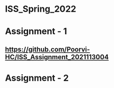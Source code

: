 # ISS_Spring_2022

# Assignment - 1
## https://github.com/Poorvi-HC/ISS_Assignment_2021113004

# Assignment - 2
## 
